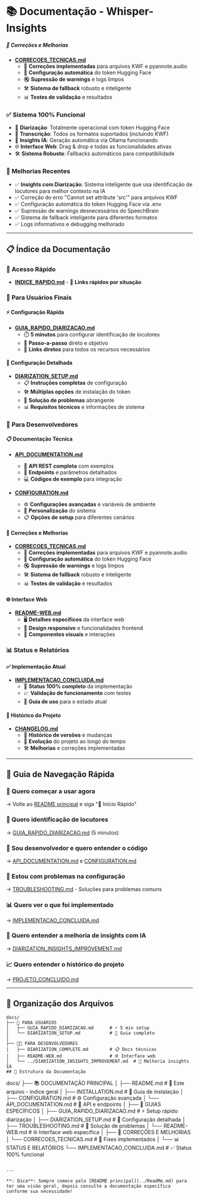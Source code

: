 # 📚 Documentação - Whisper-Insights

##### **🔧 Correções e Melhorias**
- **[CORRECOES_TECNICAS.md](CORRECOES_TECNICAS.md)**
  - 🚨 **Correções implementadas** para arquivos KWF e pyannote.audio
  - 🔑 **Configuração automática** do token Hugging Face
  - 🔇 **Supressão de warnings** e logs limpos
  - 🛠️ **Sistema de fallback** robusto e inteligente
  - 📊 **Testes de validação** e resultados

### ✅ **Sistema 100% Funcional**
- 🎤 **Diarização**: Totalmente operacional com token Hugging Face
- 📝 **Transcrição**: Todos os formatos suportados (incluindo KWF)
- 🧠 **Insights IA**: Geração automática via Ollama funcionando
- 🌐 **Interface Web**: Drag & drop e todas as funcionalidades ativas
- 🛠️ **Sistema Robusto**: Fallbacks automáticos para compatibilidade

### 🔧 **Melhorias Recentes**
- ✅ **Insights com Diarização**: Sistema inteligente que usa identificação de locutores para melhor contexto na IA
- ✅ Correção do erro "Cannot set attribute 'src'" para arquivos KWF
- ✅ Configuração automática do token Hugging Face via .env
- ✅ Supressão de warnings desnecessários do SpeechBrain
- ✅ Sistema de fallback inteligente para diferentes formatos
- ✅ Logs informativos e debugging melhorado

---

## 📋 Índice da Documentação

### 🚀 **Acesso Rápido**
- **[INDICE_RAPIDO.md](INDICE_RAPIDO.md)** - 📇 **Links rápidos por situação**

### 🎯 **Para Usuários Finais**

#### **⚡ Configuração Rápida**
- **[GUIA_RAPIDO_DIARIZACAO.md](GUIA_RAPIDO_DIARIZACAO.md)**
  - ⏱️ **5 minutos** para configurar identificação de locutores
  - 🎯 **Passo-a-passo** direto e objetivo
  - 🔗 **Links diretos** para todos os recursos necessários

#### **📖 Configuração Detalhada**
- **[DIARIZATION_SETUP.md](DIARIZATION_SETUP.md)**
  - 📋 **Instruções completas** de configuração
  - 🛠️ **Múltiplas opções** de instalação do token
  - 🚨 **Solução de problemas** abrangente
  - 📊 **Requisitos técnicos** e informações de sistema

### 🔧 **Para Desenvolvedores**

#### **📋 Documentação Técnica**
- **[API_DOCUMENTATION.md](API_DOCUMENTATION.md)**
  - 🔌 **API REST completa** com exemplos
  - 📡 **Endpoints** e parâmetros detalhados
  - 💻 **Códigos de exemplo** para integração

- **[CONFIGURATION.md](CONFIGURATION.md)**
  - ⚙️ **Configurações avançadas** e variáveis de ambiente
  - 🔧 **Personalização** do sistema
  - 📋 **Opções de setup** para diferentes cenários

#### **🔧 Correções e Melhorias**
- **[CORRECOES_TECNICAS.md](CORRECOES_TECNICAS.md)**
  - 🚨 **Correções implementadas** para arquivos KWF e pyannote.audio
  - 🔑 **Configuração automática** do token Hugging Face
  - 🔇 **Supressão de warnings** e logs limpos
  - 🛠️ **Sistema de fallback** robusto e inteligente
  - 📊 **Testes de validação** e resultados

#### **🌐 Interface Web**
- **[README-WEB.md](README-WEB.md)**
  - 🖥️ **Detalhes específicos** da interface web
  - 📱 **Design responsivo** e funcionalidades frontend
  - 🎨 **Componentes visuais** e interações

### 📊 **Status e Relatórios**

#### **✅ Implementação Atual**
- **[IMPLEMENTACAO_CONCLUIDA.md](IMPLEMENTACAO_CONCLUIDA.md)**
  - 🎯 **Status 100% completo** da implementação
  - 📈 **Validação de funcionamento** com testes
  - 🚀 **Guia de uso** para o estado atual

#### **📜 Histórico do Projeto**
- **[CHANGELOG.md](../CHANGELOG.md)**
  - 📝 **Histórico de versões** e mudanças
  - 🔄 **Evolução** do projeto ao longo do tempo
  - 🛠️ **Melhorias** e correções implementadas

---

## 🎯 Guia de Navegação Rápida

### **🚀 Quero começar a usar agora**
→ Volte ao [README principal](../ReadMe.md) e siga "🚀 Início Rápido"

### **🎤 Quero identificação de locutores**
→ [GUIA_RAPIDO_DIARIZACAO.md](GUIA_RAPIDO_DIARIZACAO.md) (5 minutos)

### **🔧 Sou desenvolvedor e quero entender o código**
→ [API_DOCUMENTATION.md](API_DOCUMENTATION.md) e [CONFIGURATION.md](CONFIGURATION.md)

### **🐛 Estou com problemas na configuração**
→ [TROUBLESHOOTING.md](TROUBLESHOOTING.md) - Soluções para problemas comuns

### **📊 Quero ver o que foi implementado**
→ [IMPLEMENTACAO_CONCLUIDA.md](IMPLEMENTACAO_CONCLUIDA.md)

### **🧠 Quero entender a melhoria de insights com IA**
→ [DIARIZATION_INSIGHTS_IMPROVEMENT.md](../DIARIZATION_INSIGHTS_IMPROVEMENT.md)

### **📈 Quero entender o histórico do projeto**
→ [PROJETO_CONCLUIDO.md](PROJETO_CONCLUIDO.md)

---

## 📁 Organização dos Arquivos

```
docs/
├── 👤 PARA USUÁRIOS
│   ├── GUIA_RAPIDO_DIARIZACAO.md      # ⚡ 5 min setup
│   └── DIARIZATION_SETUP.md           # 📖 Guia completo
│
├── 👨‍💻 PARA DESENVOLVEDORES
│   ├── DIARIZATION_COMPLETE.md        # 📋 Docs técnicas
│   ├── README-WEB.md                  # 🌐 Interface web
│   └── ../DIARIZATION_INSIGHTS_IMPROVEMENT.md  # 🧠 Melhoria insights IA
## 📁 Estrutura da Documentação

```
docs/
├── 📚 DOCUMENTAÇÃO PRINCIPAL
│   ├── README.md                      # 📖 Este arquivo - índice geral
│   ├── INSTALLATION.md               # 🚀 Guia de instalação
│   ├── CONFIGURATION.md              # ⚙️ Configuração avançada
│   └── API_DOCUMENTATION.md          # 🔌 API e endpoints
│
├── 🎯 GUIAS ESPECÍFICOS
│   ├── GUIA_RAPIDO_DIARIZACAO.md     # ⚡ Setup rápido diarização
│   ├── DIARIZATION_SETUP.md          # 🎤 Configuração detalhada
│   ├── TROUBLESHOOTING.md            # 🐛 Solução de problemas
│   └── README-WEB.md                 # 🌐 Interface web específica
│
├── 🔧 CORREÇÕES E MELHORIAS
│   └── CORRECOES_TECNICAS.md         # 🚨 Fixes implementados
│
└── 📊 STATUS E RELATÓRIOS
    └── IMPLEMENTACAO_CONCLUIDA.md    # ✅ Status 100% funcional
```

---

**💡 Dica**: Sempre comece pelo [README principal](../ReadMe.md) para ter uma visão geral, depois consulte a documentação específica conforme sua necessidade!
